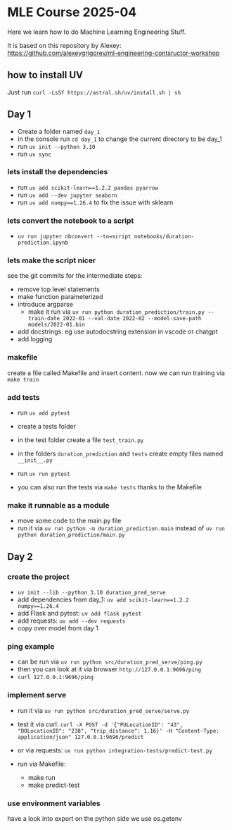 # MLE Course 2025-04

Here we learn how to do Machine Learning Engineering Stuff.

It is based on this repository by Alexey: https://github.com/alexeygrigorev/ml-engineering-contsructor-workshop


## how to install UV

Just run `curl -LsSf https://astral.sh/uv/install.sh | sh`

## Day 1

- Create a folder named `day_1`
- in the console run `cd day_1` to change the current directory to be day_1
- run `uv init --python 3.10`
- run `uv sync`

### lets install the dependencies
- run `uv add scikit-learn==1.2.2 pandas pyarrow`
- run `uv add --dev jupyter seaborn`
- run `uv add numpy==1.26.4` to fix the issue with sklearn

### lets convert the notebook to a script
- `uv run jupyter nbconvert --to=script notebooks/duration-prediction.ipynb`

### lets make the script nicer

see the git commits for the intermediate steps:
- remove top level statements
- make function parameterized
- introduce argparse
    - make it run via `uv run python duration_prediction/train.py --train-date 2022-01 --val-date 2022-02 --model-save-path models/2022-01.bin`
- add docstrings: eg use autodocstring extension in vscode or chatgpt
- add logging

### makefile

create a file called Makefile and insert content.
now we can run training via `make train`


### add tests
- run `uv add pytest`
- create a tests folder
- in the test folder create a file `test_train.py`
- in the folders `duration_prediction` and `tests` create empty files named `__init__.py`
- run `uv run pytest`

- you can also run the tests via `make tests` thanks to the Makefile

### make it runnable as a module
- move some code to the main.py file
- run it via `uv run python -m duration_prediction.main` instead of `uv run python duration_prediction/main.py`


## Day 2

### create the project
- `uv init --lib --python 3.10 duration_pred_serve`
- add dependencies from day_1: `uv add scikit-learn==1.2.2 numpy==1.26.4`
- add Flask and pytest: `uv add flask pytest`
- add requests: `uv add --dev requests`
- copy over model from day 1

### ping example
- can be run via `uv run python src/duration_pred_serve/ping.py`
- then you can look at it via browser `http://127.0.0.1:9696/ping`
- `curl 127.0.0.1:9696/ping`

### implement serve
- run it via `uv run python src/duration_pred_serve/serve.py`
- test it via curl:
`curl -X POST -d '{"PULocationID": "43", "DOLocationID": "238", "trip_distance": 1.16}' -H "Content-Type: application/json" 127.0.0.1:9696/predict`
- or via requests: `uv run python integration-tests/predict-test.py`

- run via Makefile:
    - make run
    - make predict-test
    
### use environment variables
have a look into export
on the python side we use os.getenv

